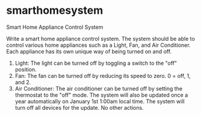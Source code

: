 # smarthomesystem
Smart Home Appliance Control System

Write a smart home appliance control system. The system should be able to control various home appliances such as a Light, Fan, and Air Conditioner. Each appliance has its own unique way of being turned on and off.
1. Light: The light can be turned off by toggling a switch to the "off" position.
2. Fan: The fan can be turned off by reducing its speed to zero. 0 = off, 1, and 2.
3. Air Conditioner: The air conditioner can be turned off by setting the thermostat to the "off" mode.
The system will also be updated once a year automatically on January 1st 1:00am local time. The system will turn off all devices for the update. No other actions.
